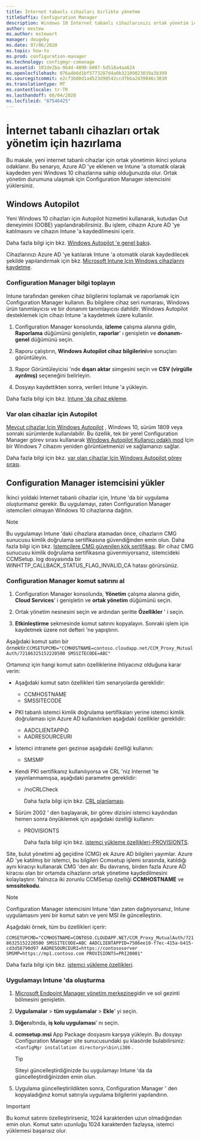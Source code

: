 ```yaml
---
title: İnternet tabanlı cihazları birlikte yönetme
titleSuffix: Configuration Manager
description: Windows 10 Internet tabanlı cihazlarınızı ortak yönetim için nasıl hazırlayacağınızı öğrenin.
author: mestew
ms.author: mstewart
manager: dougeby
ms.date: 07/06/2020
ms.topic: how-to
ms.prod: configuration-manager
ms.technology: configmgr-comanage
ms.assetid: 101de2ba-9b4d-4890-b087-5d518a4aa624
ms.openlocfilehash: 076a4b6d1bf5773287d4a0b32109023039a3b399
ms.sourcegitcommit: e2cf3b80d1a4523d98542ccd7bba2439046c3830
ms.translationtype: MT
ms.contentlocale: tr-TR
ms.lasthandoff: 08/04/2020
ms.locfileid: "87546425"
---
```

# <a name="how-to-prepare-internet-based-devices-for-co-management"></a>İnternet tabanlı cihazları ortak yönetim için hazırlama

Bu makale, yeni internet tabanlı cihazlar için ortak yönetimin ikinci yoluna odaklanır. Bu senaryo, Azure AD 'ye eklenen ve Intune 'a otomatik olarak kaydeden yeni Windows 10 cihazlarına sahip olduğunuzda olur. Ortak yönetim durumuna ulaşmak için Configuration Manager istemcisini yüklersiniz.  

## <a name="windows-autopilot"></a>Windows Autopilot

Yeni Windows 10 cihazları için Autopilot hizmetini kullanarak, kutudan Out deneyimini (OOBE) yapılandırabilirsiniz. Bu işlem, cihazın Azure AD 'ye katılmasını ve cihazın Intune 'a kaydedilmesini içerir.  

Daha fazla bilgi için bkz. [Windows Autopilot 'e genel bakış](../../autopilot/windows-autopilot.md).

Cihazlarınızı Azure AD 'ye katılarak Intune 'a otomatik olarak kaydedilecek şekilde yapılandırmak için bkz. [Microsoft Intune Için Windows cihazlarını kaydetme](https://docs.microsoft.com/intune/windows-enroll).  

### <a name="gather-information-from-configuration-manager"></a>Configuration Manager bilgi toplayın

Intune tarafından gereken cihaz bilgilerini toplamak ve raporlamak için Configuration Manager kullanın. Bu bilgilere cihaz seri numarası, Windows ürün tanımlayıcısı ve bir donanım tanımlayıcısı dahildir. Windows Autopilot desteklemek için cihazı Intune 'a kaydetmek üzere kullanılır.

1. Configuration Manager konsolunda, **izleme** çalışma alanına gidin, **Raporlama** düğümünü genişletin, **raporlar**' ı genişletin ve **donanım-genel** düğümünü seçin.  

2. Raporu çalıştırın, **Windows Autopilot cihaz bilgilerini**ve sonuçları görüntüleyin.  

3. Rapor Görüntüleyicisi 'nde **dışarı aktar** simgesini seçin ve **CSV (virgülle ayrılmış)** seçeneğini belirleyin.  

4. Dosyayı kaydettikten sonra, verileri Intune 'a yükleyin.  

Daha fazla bilgi için bkz. [Intune 'da cihaz ekleme](https://docs.microsoft.com/intune/enrollment-autopilot#add-devices).

### <a name="autopilot-for-existing-devices"></a>Var olan cihazlar için Autopilot
<!--1358333-->

[Mevcut cihazlar Için Windows Autopilot](https://techcommunity.microsoft.com/t5/Windows-IT-Pro-Blog/New-Windows-Autopilot-capabilities-and-expanded-partner-support/ba-p/260430) , Windows 10, sürüm 1809 veya sonraki sürümlerde kullanılabilir. Bu özellik, tek bir yerel Configuration Manager görev sırası kullanarak [Windows Autopilot Kullanıcı odaklı mod](../../autopilot/user-driven.md) Için bir Windows 7 cihazını yeniden görüntüetmenizi ve sağlamanızı sağlar.

Daha fazla bilgi için bkz. [var olan cihazlar Için Windows Autopilot görev sırası](../../autopilot/existing-devices.md).

## <a name="install-the-configuration-manager-client"></a>Configuration Manager istemcisini yükler

İkinci yoldaki Internet tabanlı cihazlar için, Intune 'da bir uygulama oluşturmanız gerekir. Bu uygulamayı, zaten Configuration Manager istemcileri olmayan Windows 10 cihazlarına dağıtın.

> [!NOTE]
> Bu uygulamayı Intune 'daki cihazlara atamadan önce, cihazların CMG sunucusu kimlik doğrulama sertifikasına güvendiğinden emin olun. Daha fazla bilgi için bkz. [Istemcilere CMG güvenilen kök sertifikası](../core/clients/manage/cmg/certificates-for-cloud-management-gateway.md#bkmk_cmgroot). Bir cihaz CMG sunucusu kimlik doğrulama sertifikasına güvenmiyorsanız, istemcideki CCMSetup. log dosyasında bir WINHTTP_CALLBACK_STATUS_FLAG_INVALID_CA hatası görürsünüz.

### <a name="get-the-command-line-from-configuration-manager"></a>Configuration Manager komut satırını al

1. Configuration Manager konsolunda, **Yönetim** çalışma alanına gidin, **Cloud Services**' i genişletin ve **ortak yönetim** düğümünü seçin.  

2. Ortak yönetim nesnesini seçin ve ardından şeritte **Özellikler** ' i seçin.  

3. **Etkinleştirme** sekmesinde komut satırını kopyalayın. Sonraki işlem için kaydetmek üzere not defteri 'ne yapıştırın.  

Aşağıdaki komut satırı bir örnektir:`CCMSETUPCMD="CCMHOSTNAME=contoso.cloudapp.net/CCM_Proxy_MutualAuth/72186325152220500 SMSSITECODE=ABC"`

<!--1358215-->
Ortamınız için hangi komut satırı özelliklerine ihtiyacınız olduğuna karar verin:  

- Aşağıdaki komut satırı özellikleri tüm senaryolarda gereklidir:  
  - CCMHOSTNAME  
  - SMSSITECODE  

- PKI tabanlı istemci kimlik doğrulama sertifikaları yerine istemci kimlik doğrulaması için Azure AD kullanılırken aşağıdaki özellikler gereklidir:  
  - AADCLIENTAPPıD  
  - AADRESOURCEURI  

- İstemci intranete geri gezinse aşağıdaki özelliği kullanın:
  - SMSMP  

- Kendi PKI sertifikanız kullanılıyorsa ve CRL 'niz Internet 'te yayınlanmamışsa, aşağıdaki parametre gereklidir:  
  - /noCRLCheck  

    Daha fazla bilgi için bkz. [CRL planlaması](../core/plan-design/security/plan-for-security.md#BKMK_PlanningForCRLs).

- Sürüm 2002 ' den başlayarak, bir görev dizisini istemci kaydından hemen sonra önyüklemek için aşağıdaki özelliği kullanın:
  - PROVISIONTS

    Daha fazla bilgi için bkz. [istemci yükleme özellikleri-PROVISIONTS](../core/clients/deploy/about-client-installation-properties.md#provisionts).

Site, bulut yönetimi ağ geçidine (CMG) ek Azure AD bilgileri yayımlar. Azure AD 'ye katılmış bir istemci, bu bilgileri Ccmsetup işlemi sırasında, katıldığı aynı kiracıyı kullanarak CMG 'den alır. Bu davranış, birden fazla Azure AD kiracısı olan bir ortamda cihazların ortak yönetime kaydedilmesini kolaylaştırır. Yalnızca iki zorunlu CCMSetup özelliği **CCMHOSTNAME** ve **smssitekodu**.<!--3607731-->

> [!NOTE]
> Configuration Manager istemcisini Intune 'dan zaten dağıtıyorsanız, Intune uygulamasını yeni bir komut satırı ve yeni MSI ile güncelleştirin. <!-- SCCMDocs-pr issue 3084 -->

Aşağıdaki örnek, tüm bu özellikleri içerir:

`CCMSETUPCMD="CCMHOSTNAME=CONTOSO.CLOUDAPP.NET/CCM_Proxy_MutualAuth/72186325152220500 SMSSITECODE=ABC AADCLIENTAPPID=7506ee10-f7ec-415a-b415-cd3d58790d97 AADRESOURCEURI=https://contososerver SMSMP=https://mp1.contoso.com PROVISIONTS=PRI20001"`

Daha fazla bilgi için bkz. [istemci yükleme özellikleri](../core/clients/deploy/about-client-installation-properties.md).

### <a name="create-the-app-in-intune"></a>Uygulamayı Intune 'da oluşturma

1. [Microsoft Endpoint Manager yönetim merkezine](https://endpoint.microsoft.com)gidin ve sol gezinti bölmesini genişletin.  

2. **Uygulamalar**  >  **tüm uygulamalar**  >  **Ekle**' yi seçin.  

3. **Diğer**altında, **iş kolu uygulaması**' nı seçin.  

4. **ccmsetup.msi** App Package dosyasını karşıya yükleyin. Bu dosyayı Configuration Manager site sunucusundaki şu klasörde bulabilirsiniz: `<ConfigMgr installation directory>\bin\i386` .  

    > [!Tip]  
    > Siteyi güncelleştirdiğinizde bu uygulamayı Intune 'da da güncelleştirdiğinizden emin olun.  

5. Uygulama güncelleştirildikten sonra, Configuration Manager ' den kopyaladığınız komut satırıyla uygulama bilgilerini yapılandırın.  

> [!IMPORTANT]
> Bu komut satırını özelleştirirseniz, 1024 karakterden uzun olmadığından emin olun. Komut satırı uzunluğu 1024 karakterden fazlaysa, istemci yüklemesi başarısız olur.
